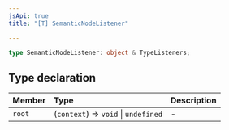 ```yaml
---
jsApi: true
title: "[T] SemanticNodeListener"

---
```

```ts
type SemanticNodeListener: object & TypeListeners;
```

## Type declaration

| Member | Type | Description |
| :------ | :------ | :------ |
| `root` | (`context`) => `void` \| `undefined` | - |
